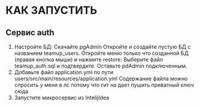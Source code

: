 # КАК ЗАПУСТИТЬ
## Сервис auth
1. Настройте БД:
   Скачайте pgAdmin
   Откройте и создайте пустую БД с названием teamup_users.
   Откройте меню только что созданной БД (правая кнопка мыши) и нажмите restore:
   Выберите файл teamup_auth.sql и подтвердите.
   Оставьте pdAdmin подключенным.
2. Добавьте файл application.yml по пути users/src/main/resources/application.yml
   Содержание файла можно спросить у меня в лс потому что гит на дает пушить приватный ключ сюда
3. Запустите микросервис из IntelijIdea
